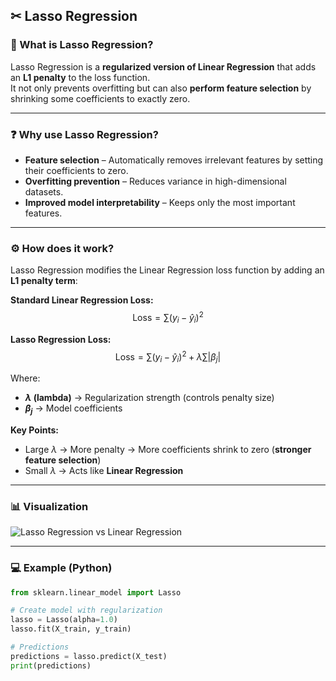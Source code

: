 ## ✂ Lasso Regression

### 📌 What is Lasso Regression?
Lasso Regression is a **regularized version of Linear Regression** that adds an **L1 penalty** to the loss function.  
It not only prevents overfitting but can also **perform feature selection** by shrinking some coefficients to exactly zero.

---

### ❓ Why use Lasso Regression?
- **Feature selection** – Automatically removes irrelevant features by setting their coefficients to zero.  
- **Overfitting prevention** – Reduces variance in high-dimensional datasets.  
- **Improved model interpretability** – Keeps only the most important features.  

---

### ⚙ How does it work?
Lasso Regression modifies the Linear Regression loss function by adding an **L1 penalty term**:

**Standard Linear Regression Loss:**
$$
\text{Loss} = \sum (y_i - \hat{y}_i)^2
$$

**Lasso Regression Loss:**
$$
\text{Loss} = \sum (y_i - \hat{y}_i)^2 + \lambda \sum |\beta_j|
$$

Where:
- **$\lambda$ (lambda)** → Regularization strength (controls penalty size)  
- **$\beta_j$** → Model coefficients  

**Key Points:**
- Large $\lambda$ → More penalty → More coefficients shrink to zero (**stronger feature selection**)  
- Small $\lambda$ → Acts like **Linear Regression**  

---

### 📊 Visualization
![Lasso Regression vs Linear Regression](https://media.licdn.com/dms/image/v2/C5612AQEubqIMPzIWsA/article-cover_image-shrink_720_1280/article-cover_image-shrink_720_1280/0/1603631920705?e=1760572800&v=beta&t=eFVjx3WmIM2pHRPpghKE8hzpus3Dr4qY47pfRTClZio)


---

### 💻 Example (Python)
```python
from sklearn.linear_model import Lasso

# Create model with regularization
lasso = Lasso(alpha=1.0)
lasso.fit(X_train, y_train)

# Predictions
predictions = lasso.predict(X_test)
print(predictions)

